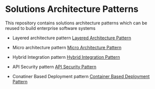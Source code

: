 # Solutions Architecture Patterns
This repository contains solutions architecture patterns which can be reused to build enterprise software systems

- Layered architecture pattern
[Layered Architecture Pattern](Layered-Architecture-Pattern.md)

- Micro architecture pattern
[Micro Architecture Pattern](Micro-Architecture-Pattern.md)

- Hybrid Integration pattern
[Hybrid Integration Pattern](Hybrid-Integration-Pattern.md)

- API Security pattern
[API Security Pattern](API-Security-Pattern.md)

- Conatiner Based Deployment pattern
[Container Based Deployment Pattern](Container-Based-Deployment-Pattern.md)
